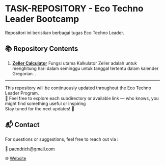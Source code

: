 # TASK-REPOSITORY - Eco Techno Leader Bootcamp 

Repositori ini berisikan berbagai tugas Eco Techno Leader. 
## 📚 Repository Contents
1. **[Zeller Calculator]()**
      Fungsi utama Kalkulator Zeller adalah untuk menghitung hari dalam seminggu untuk tanggal tertentu dalam kalender Gregorian. . 


---

This repository will be continuously updated throughout the Eco Techno Leader Program.  
📌 Feel free to explore each subdirectory or available link — who knows, you might find something useful or inspiring  
Stay tuned for the next updates! 🚀


## 📬 Contact
For questions or suggestions, feel free to reach out via :

📧 paendrich@gmail.com 

🌐 [Website](https://retno-kusbianto.github.io/)
 
